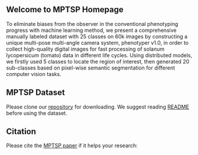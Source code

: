 ## Welcome to MPTSP Homepage
To eliminate biases from the observer in the conventional phenotyping progress with machine learning method, we present a comprehensive manually labeled dataset with 25 classes on 60k images by constructing a unique multi-pose multi-angle camera system, phenotyper v1.0, in order to collect high-quality digital images for fast processing of solanum lycopersicum (tomato) data in different life cycles. Using distributed models, we firstly used 5 classes to locate the region of interest, then generated 20 sub-classes based on  pixel-wise semantic segmentation for different computer vision tasks.  


MPTSP Dataset
---------------
Please clone our [repository](https://github.com/0YJ/MPTSP) for downloading. We suggest reading [README](https://github.com/placeholder/README.md) before using the dataset.

Citation
--------------

Please cite the [MPTSP paper](https://www.ph.com/placeholder.pdf) if it helps your research:
```bibtex

```
